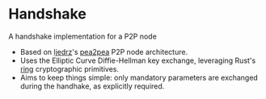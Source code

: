 # Handshake

A handshake implementation for a P2P node

 - Based on [ljedrz](https://github.com/ljedrz)'s [pea2pea](https://github.com/ljedrz/pea2pea) P2P node architecture.
 - Uses the Elliptic Curve Diffie-Hellman key exchange, leveraging Rust's [ring](https://crates.io/crates/ring) cryptographic primitives.
 - Aims to keep things simple: only mandatory parameters are exchanged during the handhake, as explicitly required.

